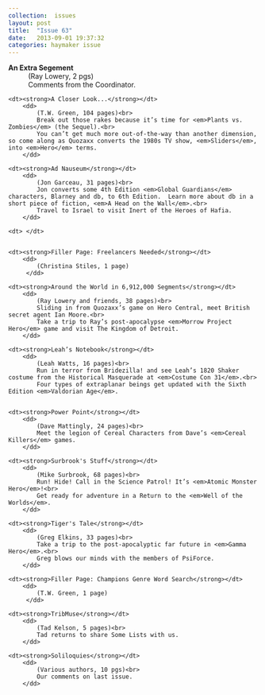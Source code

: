 ```yaml
---
collection:  issues
layout: post
title:  "Issue 63"
date:   2013-09-01 19:37:32
categories: haymaker issue
---
```


<dl>
	<dt><strong>An Extra Segement</strong></dt>
		<dd>
		 	(Ray Lowery, 2 pgs)<br>
			Comments from the Coordinator.
		</dd>

	<dt><strong>A Closer Look...</strong></dt>
		<dd>
		 	(T.W. Green, 104 pages)<br>
			Break out those rakes because it’s time for <em>Plants vs. Zombies</em> (the Sequel).<br>
			You can’t get much more out-of-the-way than another dimension, so come along as Quozaxx converts the 1980s TV show, <em>Sliders</em>, into <em>Hero</em> terms.
		</dd>

	<dt><strong>Ad Nauseum</strong></dt>
		<dd>
		 	(Jon Garceau, 31 pages)<br>
			Jon converts some 4th Edition <em>Global Guardians</em> characters, Blarney and db, to 6th Edition.   Learn more about db in a short piece of fiction, <em>A Head on the Wall</em>.<br>
			Travel to Israel to visit Inert of the Heroes of Hafia.
		</dd>

	<dt>  </dt>
	
	
	<dt><strong>Filler Page: Freelancers Needed</strong></dt>
		<dd>
		 	(Christina Stiles, 1 page)
		 </dd>

	<dt><strong>Around the World in 6,912,000 Segments</strong></dt>
		<dd>
		 	(Ray Lowery and friends, 38 pages)<br>
			Sliding in from Quozaxx’s game on Hero Central, meet British secret agent Ian Moore.<br>
			Take a trip to Ray’s post-apocalypse <em>Morrow Project Hero</em> game and visit The Kingdom of Detroit.
		</dd>

	<dt><strong>Leah’s Notebook</strong></dt>
		<dd>
		 	(Leah Watts, 16 pages)<br>
			Run in terror from Bridezilla! and see Leah’s 1820 Shaker costume from the Historical Masquerade at <em>Costume Con 31</em>.<br>
			Four types of extraplanar beings get updated with the Sixth Edition <em>Valdorian Age</em>. 
			
			
	<dt><strong>Power Point</strong></dt>
		<dd>
		 	(Dave Mattingly, 24 pages)<br>
			Meet the legion of Cereal Characters from Dave’s <em>Cereal Killers</em> games.
		</dd>

	<dt><strong>Surbrook's Stuff</strong></dt>
		<dd>
		 	(Mike Surbrook, 68 pages)<br>
			Run! Hide! Call in the Science Patrol! It’s <em>Atomic Monster Hero</em>!<br>
			Get ready for adventure in a Return to the <em>Well of the Worlds</em>.
		</dd>

	<dt><strong>Tiger's Tale</strong></dt>
		<dd>
		 	(Greg Elkins, 33 pages)<br>
			Take a trip to the post-apocalyptic far future in <em>Gamma Hero</em>.<br>
			Greg blows our minds with the members of PsiForce.
		</dd>

	<dt><strong>Filler Page: Champions Genre Word Search</strong></dt>
		<dd>
		 	(T.W. Green, 1 page)
		 </dd>	
	
	<dt><strong>TribMuse</strong></dt>
		<dd>
		 	(Tad Kelson, 5 pages)<br>
			Tad returns to share Some Lists with us.
		</dd>

	<dt><strong>Soliloquies</strong></dt>
		<dd>
		 	(Various authors, 10 pgs)<br>
			Our comments on last issue.
		</dd>
</dl>